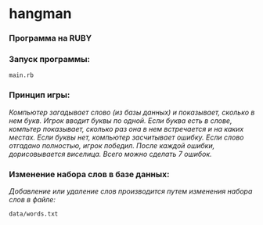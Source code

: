 # hangman

### Программа на RUBY

### Запуск программы:
```
main.rb
````
### Принцип игры:

*Компьютер загадывает слово (из базы данных) и показывает, сколько в нем букв. Игрок вводит буквы по одной. Если буква есть в слове, компьтер показывает, сколько раз она в нем встречается и на каких местах. Если буквы нет, компьютер засчитывает ошибку. Если слово отгадано полностью, игрок победил. После каждой ошибки, дорисовывается виселица. Всего можно сделать 7 ошибок.*

### Изменение набора слов в базе данных:

*Добавление или удаление слов производится путем изменения набора слов в файле:*

```data/words.txt```
